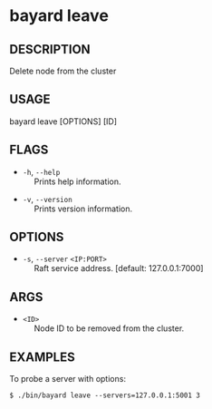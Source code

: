 # bayard leave

## DESCRIPTION
Delete node from the cluster

## USAGE
bayard leave [OPTIONS] [ID]

## FLAGS
- `-h`, `--help`  
&nbsp;&nbsp;&nbsp;&nbsp; Prints help information.

- `-v`, `--version`  
&nbsp;&nbsp;&nbsp;&nbsp; Prints version information.

## OPTIONS
- `-s`, `--server` `<IP:PORT>`  
&nbsp;&nbsp;&nbsp;&nbsp; Raft service address. [default: 127.0.0.1:7000]

## ARGS
- `<ID>`  
&nbsp;&nbsp;&nbsp;&nbsp; Node ID to be removed from the cluster.

## EXAMPLES

To probe a server with options:

```shell script
$ ./bin/bayard leave --servers=127.0.0.1:5001 3
```
